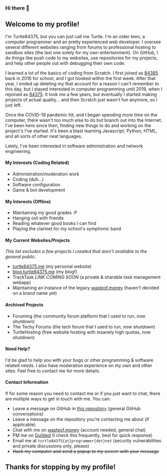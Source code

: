 ### Hi there 👋

## Welcome to my profile!

I'm Turtle84375, but you can just call me Turtle. I'm an older teen, a computer programmer and an pretty experienced web developer. I oversee several different websites ranging from forums to professional hosting to sandbox sites (the last one solely for my own entertainment). On GitHub, I do things like push code to my websites, use repositories for my projects, and help other people out with debugging their own code.

I learned a lot of the basics of coding from Scratch. I first joined as [84385](https://api.scratch.mit.edu/users/84385) back in 2016 for school, and I got hooked within the first week. After that year, I ended up deleting my that account for a reason I can't remember to this day, but I stayed interested in computer programming until 2019, when I rejoined as [84375](https://api.scratch.mit.edu/users/84375). It took me a few years, but eventually I started making projects of actual quality... and then Scratch just wasn't fun anymore, so I just left.

Once the COVID-19 pandemic hit, and I began spending more time on the computer, there wasn't too much else to do but branch out into the Internet. I've been here since then, finding new things to do and working on the project's I've started. It's been a blast learning Javascript, Python, HTML, and all sorts of other neat languages.

Lately, I've been interested in software administration and network engineering.

#### My Interests (Coding Related)
- Administration/moderation work
- Coding (duh...)
- Software configuration
- Game & bot development

#### My Interests (Offline)
- Maintaining my good grades :P
- Hanging out with friends
- Reading whatever good books I can find
- Playing the clarinet for my school's symphonic band

#### My Current Websites/Projects
_This list excludes a few projects I created that aren't available to the general public._
- [turtle84375.me](turtle84375.me) (my personal website)
- [blog.turtle84375.me](blog.turtle84375.me) (my blog!)
- TrackTask _LINK COMING SOON_ (a private & sharable task management webapp)
- Maintaining an instance of the legacy [wasteof.money](https://github.com/jeffalo/wasteof.money) (haven't decided on a brand name yet)

#### Archived Projects
- Foruming (the community forum platform that I used to run, _now shutdown_)
- The Techy Forums (the tech forum that I used to run, _now shutdown_)
- TurtleHosting (free website hosting with insanely high quotas, _now shutdown_)

#### Need Help?
I'd be glad to help you with your bugs or other programming & software related needs. I also have moderation experience on my own and other sites. Feel free to contact me for more details.

#### Contact Information
If for some reason you need to contact me or if you just want to chat, there are multiple ways to get in touch with me.
You can:
- Leave a message on GitHub in [this repository](https://github.com/Turtle84375/turtle84375/discussions) (general GitHub conversations)
- Leave a message on the repository you're contacting me about (if applicable)
- Chat with me on [wasteof.money](https://wasteof.money/turtle84375) (account needed, general chat)
- PM me on [Guilded](https://www.guilded.gg/turtle84375) (I check this frequently, best for quick response)
- Email me at `turtle84375{at}programmer{dot}net` (security vulnerabilities and private discussions only, please)
- ~~Hack my computer and send a popup to my screen with your message~~

## Thanks for stopping by my profile!
